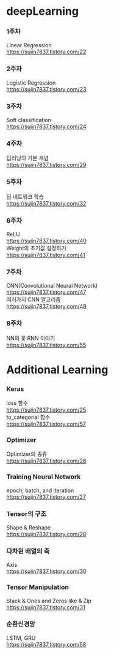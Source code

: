 # deepLearning
### 1주차
Linear Regression  
https://sujin7837.tistory.com/22

### 2주차
Logistic Regression  
https://sujin7837.tistory.com/23

### 3주차
Soft classification  
https://sujin7837.tistory.com/24

### 4주차  
딥러닝의 기본 개념  
https://sujin7837.tistory.com/29  

### 5주차 
딥 네트워크 학습  
https://sujin7837.tistory.com/32  

### 6주차 
ReLU  
https://sujin7837.tistory.com/40  
Weight의 초기값 설정하기  
https://sujin7837.tistory.com/41  

### 7주차 
CNN(Convolutional Neural Network)  
https://sujin7837.tistory.com/47  
여러가지 CNN 알고리즘  
https://sujin7837.tistory.com/48  

### 8주차  
NN의 꽃 RNN 이야기  
https://sujin7837.tistory.com/55  

# Additional Learning
### Keras
loss 함수  
https://sujin7837.tistory.com/25  
to_categorial 함수  
https://sujin7837.tistory.com/57  

### Optimizer
Optimizer의 종류  
https://sujin7837.tistory.com/26

### Training Neural Network
epoch, batch, and iteration  
https://sujin7837.tistory.com/27

### Tensor의 구조
Shape & Reshape  
https://sujin7837.tistory.com/28

### 다차원 배열의 축  
Axis  
https://sujin7837.tistory.com/30

### Tensor Manipulation  
Stack & Ones and Zeros like & Zip  
https://sujin7837.tistory.com/31  

### 순환신경망  
LSTM, GRU  
https://sujin7837.tistory.com/58  
